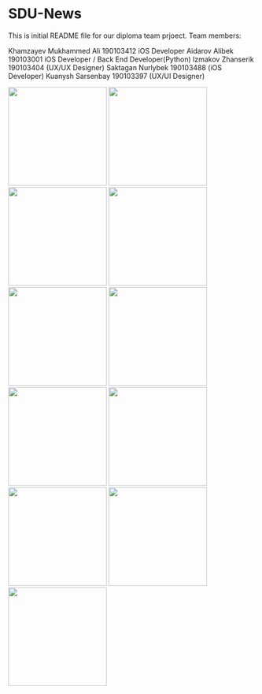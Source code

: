 # SDU-News

This is initial README file for our diploma team prjoect. 
Team members: 

Khamzayev Mukhammed Ali 190103412 iOS Developer
Aidarov Alibek 190103001 iOS Developer / Back End Developer(Python)
Izmakov Zhanserik 190103404 (UX/UX Designer)
Saktagan Nurlybek 190103488 (iOS Developer)
Kuanysh Sarsenbay 190103397 (UX/UI Designer)





<p float="left">
<img width = '200' src = 'https://user-images.githubusercontent.com/63705344/233028711-42f6ea57-43d1-4848-a97c-2dc6934edc37.png'>
<img width = '200' src = 'https://user-images.githubusercontent.com/63705344/233033454-f829ceb9-9ac4-4bbb-87b3-9812e661a47e.png'>
<img width = '200' src = 'https://user-images.githubusercontent.com/63705344/233033544-b716f997-af94-4463-9ee1-3346bc709c6e.png'>
<img width = '200' src = 'https://user-images.githubusercontent.com/63705344/233028853-d6d06652-bba4-4931-8545-01009be876fa.png'>
<img width = '200' src = 'https://user-images.githubusercontent.com/63705344/233029048-14af3e58-75d3-4219-bd06-0b3d3f9f3491.png'>
<img width = '200' src = 'https://user-images.githubusercontent.com/63705344/233029176-979215b8-42f6-4702-b51c-24aa4752edb8.png'>
<img width = '200' src = 'https://user-images.githubusercontent.com/63705344/233029399-e1db322e-2c8f-4b1b-a8c6-4352b14128b1.png'>
<img width = '200' src = 'https://user-images.githubusercontent.com/63705344/233029601-4f41071f-84d6-46e8-bec4-8875a47fadfc.png'>
<img width = '200' src = 'https://user-images.githubusercontent.com/63705344/233029731-951fd869-0a31-4c52-9f13-bb0954ec5ce7.png'>
<img width = '200' src = 'https://user-images.githubusercontent.com/63705344/233029838-10682147-d0c5-4515-8bad-d50be493f6f0.png'>
<img width = '200' src = 'https://user-images.githubusercontent.com/63705344/233029865-862bf8e9-15c9-459d-a094-e2ef23a7bd23.png'>
</p>
